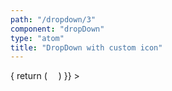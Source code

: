 ```yaml
---
path: "/dropdown/3"
component: "dropDown"
type: "atom"
title: "DropDown with custom icon"
---
```

<codeblock>
<DropDown
  options={[
    { label: 'Apple', value: 'apple' },
    { label: 'Banana', value: 'banana' },
    { label: 'Custard Apple', value: 'custard-apple' },
    { label: 'Dates', value: 'dates' }
  ]}
  icon={({ isOpen }) => {
    return (
      <Absolute top={15} right={10}>
        <Image
          src={ isOpen ? 'https://image.flaticon.com/icons/png/512/126/126490.png' : 'https://image.flaticon.com/icons/png/512/118/118738.png' }
          height='10px'
          width='10px'
        />
      </Absolute>
    )
  }}
>
</DropDown>
</codeblock>

